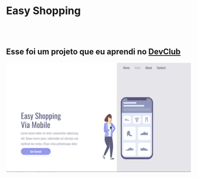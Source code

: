 <h1> Easy Shopping</h1>
<br>
<br>
<h2> Esse foi um projeto que eu aprendi no <a href="https://rodolfomori.com.br/devclub">DevClub</a></h2>

<img src="https://github.com/kaiosouza77/easy-shopping/blob/main/assets/img%20pc.png?raw=true" />
